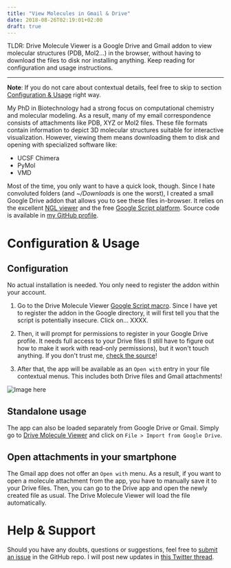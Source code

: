 ```yaml
---
title: "View Molecules in Gmail & Drive"
date: 2018-08-26T02:19:01+02:00
draft: true
---
```


TLDR: Drive Molecule Viewer is a Google Drive and Gmail addon to view molecular structures (PDB, Mol2...) in the browser, without having to download the files to disk nor installing anything. Keep reading for configuration and usage instructions.

<!-- image here! -->

<!--more-->

---

**Note**: If you do not care about contextual details, feel free to skip to section [Configuration & Usage](#configuration-usage) right way.

My PhD in Biotechnology had a strong focus on computational chemistry and molecular modeling. As a result, many of my email correspondence consists of attachments like PDB, XYZ or Mol2 files. These file formats contain information to depict 3D molecular structures suitable for interactive visualization. However, viewing them means downloading them to disk and opening with specialized software like:

- UCSF Chimera
- PyMol
- VMD

Most of the time, you only want to have a quick look, though. Since I hate convoluted folders (and *~/Downloads* is one the worst), I created a small Google Drive addon that allows you to see these files in-browser. It relies on the excellent [NGL viewer](http://nglviewer.org/#ngl) and the free [Google Script platform](https://www.google.com/script/start/). Source code is available in [my GitHub profile](https://github.com/jaimergp/drive-molecule-viewer).

# Configuration & Usage

## Configuration

No actual installation is needed. You only need to register the addon within your account.

1. Go to the Drive Molecule Viewer [Google Script macro](https://script.google.com/macros/s/AKfycbwRI6Xnx1MKKTLBGl3_2sKJemME4pMJFB8Gp0FmaFiD/exec). Since I have yet to register the addon in the Google directory, it will first tell you that the script is potentially insecure. Click on... XXXX.

2. Then, it will prompt for permissions to register in your Google Drive profile. It needs full access to your Drive files (I still have to figure out how to make it work with read-only permissions), but it won't touch anything. If you don't trust me, [check the source](https://github.com/jaimergp/drive-molecule-viewer)!

3. After that, the app will be available as an `Open with` entry in your file contextual menus. This includes both Drive files and Gmail attachments! 

![Image here]()

## Standalone usage

The app can also be loaded separately from Google Drive or Gmail. Simply go to [Drive Molecule Viewer](https://script.google.com/macros/s/AKfycbwRI6Xnx1MKKTLBGl3_2sKJemME4pMJFB8Gp0FmaFiD/exec) and click on `File > Import from Google Drive`.

## Open attachments in your smartphone

The Gmail app does not offer an `Open with` menu. As a result, if you want to open a molecule attachment from the app, you have to manually save it to your Drive files. Then, you can go to the Drive app and open the newly created file as usual. The Drive Molecule Viewer will load the file automatically.

# Help & Support

Should you have any doubts, questions or suggestions, feel free to [submit an issue](https://github.com/jaimergp/drive-molecule-viewer/issues) in the GitHub repo. I will post new updates in [this Twitter thread](https://twitter.com/jaime_rgp/status/1025395287672676354).